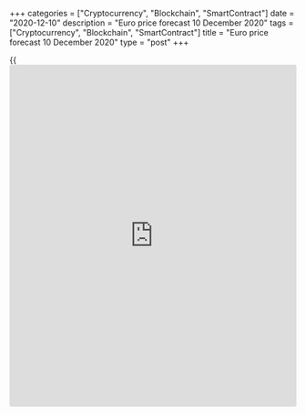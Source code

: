 +++
categories = ["Cryptocurrency", "Blockchain", "SmartContract"]
date = "2020-12-10"
description = "Euro price forecast 10 December 2020"
tags = ["Cryptocurrency", "Blockchain", "SmartContract"]
title = "Euro price forecast 10 December 2020"
type = "post"
+++

{{<iframe id="large-banner" src="https://www.bounty.group/#slide=14.0" width="100%" height="600" scrolling="no" style="border: 0px solid rgb(216, 221, 230); border-radius: 3px;">}}

2020-12-10

2020-12-10

Euro is doomed to success. Forecast as of EURUSD 10.12.2020Dmitri
Demidenko

The [EURUSD][1] could roll down because of the correction of the US
stock indexes or a no-deal Brexit but not the European central bank. Let
us discuss the Forex prospects and make up a trading plan.

## Monthly euro fundamental forecast

The first pandemic wave damaged badly financial markets; the second
wave, more destructive, has not affected the markets much. On the
contrary, the world stock indexes are growing amid the hopes for
vaccines. The associated confidence in the rapid recovery of the global
economy in 2021 makes [investor](https://www.fintechee.com/tutorial-for-forex-trading/investor-mode/)s search for alternatives to the US
assets, supporting the money outflow from the US and weakening the US
dollar. The paradox is the [EURUSD][1] rally presses down the euro-area
exports. The great share of exports in the European GDP doesn’t allow
rapid growth of corporate profits, making the euro-area securities less
appealing for [investor](https://www.fintechee.com/tutorial-for-forex-trading/investor-mode/)s than the US assets. Since the beginning of the
year, the [S&P 500][2] has been 15% up, while the [EuroStoxx 50][3] has
been 5% down. How could the money be out-flowing from the US?

In fact, European stocks do not always fall when the euro rises.
According to Goldman Sachs, the current situation resembles the events
of 2012-2014, when assets were on the same road, also because of the
expectations for the QE start by the ECB. The company believes that the
economic recovery will be a stronger driver for corporations than
exports. So, the euro strengthening won’t hit the corporate profits.
Goldman Sachs suggests the corporate incomes will grow by 30% in 2021
and by 20% in 2022. The [EURUSD][1] should be at 1.25 next year.

### Dynamics of the correlation between the [EURUSD][1] and [EuroStoxx
50][3]



 _Source_ _: Bloomberg_

A weaker US dollar improves international financial conditions, creating
a tailwind for international trade and is more significant for European
exports than a strengthening euro. Simultaneously, the ECB's tight
control over the euro-area bond market is another important driver for
the European stocks’ growth.

If Christine Lagarde and her colleagues at the December 10 meeting
expand the emergency asset purchase program by €500 billion, as
Bloomberg experts expect, this will be enough to buy 70% of all bonds
that the governments of the eurozone countries plan to issue in 2021,
according to Pictet Wealth Management. The ECB already owns 43% of all
German debt and every second out of five Italian securities. These
figures have skyrocketed since the end of 2019, when they were 30% and
25%, respectively. As a result, quarterly yield spreads are the tightest
since the previous global financial crisis.

### Dynamics of quarterly yield ranges



 _Source_ _: Bloomberg_

### Monthly [EURUSD][1] trading plan

The ECB controls the yields just like the Bank of Japan does, although
it is not announced. The more monetary stimulus the ECB adds, the better
the environment will be created for the European stocks and the euro.
Even if the Governing Council reaches the 2% inflation target, which is
unlikely, it will also be positive [news](https://www.letsplayfx.com/blog/forex-news-website/) for the euro. Whatever Christine
Lagarde does, the [EURUSD][1] will be going up. The bulls could be
discouraged by the correction of the US stock indexes or a no-deal
Brexit. However, following the ECB meeting, it will be relevant to buy
the pair on the price fall. The upside targets will be at 1.224 and
1.235.



## Price chart of EURUSD in real time mode

The content of this article reflects the author’s opinion and does not
necessarily reflect the official position of LiteForex. The material
published on this page is provided for informational purposes only and
should not be considered as the provision of investment advice for the
purposes of Directive 2004/39/EC.

Rate this article:

{{value}}

( {{count}} {{title}} )

   1. my.liteforex.com/trading/chart?symbol=EURUSD&returnUrl=true
   2. my.liteforex.com/trading/chart?symbol=SPX&returnUrl=true
   3. my.liteforex.com/trading/chart?symbol=SX5E&returnUrl=true